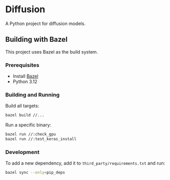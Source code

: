 # Diffusion

A Python project for diffusion models.

## Building with Bazel

This project uses Bazel as the build system. 

### Prerequisites

- Install [Bazel](https://bazel.build/install)
- Python 3.12

### Building and Running

Build all targets:
```bash
bazel build //...
```

Run a specific binary:
```bash
bazel run //:check_gpu
bazel run //:test_keras_install
```

### Development

To add a new dependency, add it to `third_party/requirements.txt` and run:
```bash
bazel sync --only=pip_deps
```